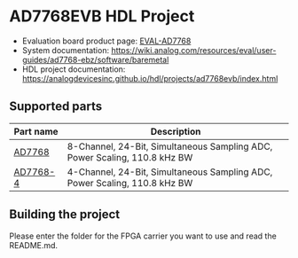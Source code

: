 # AD7768EVB HDL Project

- Evaluation board product page: [EVAL-AD7768](https://www.analog.com/eval-ad7768)
- System documentation: https://wiki.analog.com/resources/eval/user-guides/ad7768-ebz/software/baremetal
- HDL project documentation: https://analogdevicesinc.github.io/hdl/projects/ad7768evb/index.html

## Supported parts

| Part name                                   | Description                                                               |
|---------------------------------------------|---------------------------------------------------------------------------|
| [AD7768](https://www.analog.com/ad7768)     | 8-Channel, 24-Bit, Simultaneous Sampling ADC, Power Scaling, 110.8 kHz BW |
| [AD7768-4](https://www.analog.com/ad7768-4) | 4-Channel, 24-Bit, Simultaneous Sampling ADC, Power Scaling, 110.8 kHz BW |

## Building the project

Please enter the folder for the FPGA carrier you want to use and read the README.md.